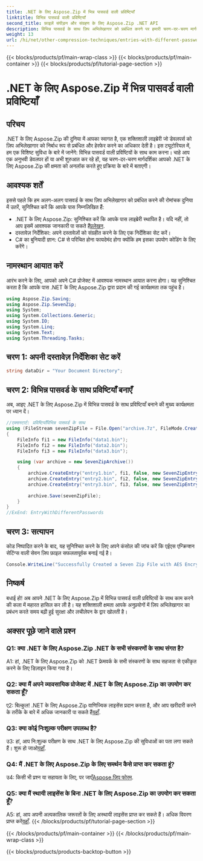 ```yaml
---
title: .NET के लिए Aspose.Zip में भिन्न पासवर्ड वाली प्रविष्टियाँ
linktitle: विभिन्न पासवर्ड वाली प्रविष्टियाँ
second_title: फ़ाइलें संपीड़न और संग्रहण के लिए Aspose.Zip .NET API
description: विभिन्न पासवर्ड के साथ ज़िप अभिलेखागार को प्रबंधित करने पर हमारी चरण-दर-चरण मार्गदर्शिका के साथ .NET के लिए Aspose.Zip की शक्ति का अन्वेषण करें। अपने अनुप्रयोगों में सुरक्षा और लचीलापन बढ़ाएँ।
weight: 13
url: /hi/net/other-compression-techniques/entries-with-different-passwords/
---
```


{{< blocks/products/pf/main-wrap-class >}}
{{< blocks/products/pf/main-container >}}
{{< blocks/products/pf/tutorial-page-section >}}

# .NET के लिए Aspose.Zip में भिन्न पासवर्ड वाली प्रविष्टियाँ

## परिचय

.NET के लिए Aspose.Zip की दुनिया में आपका स्वागत है, एक शक्तिशाली लाइब्रेरी जो डेवलपर्स को ज़िप अभिलेखागार को निर्बाध रूप से प्रबंधित और हेरफेर करने का अधिकार देती है। इस ट्यूटोरियल में, हम एक विशिष्ट सुविधा के बारे में जानेंगे: विभिन्न पासवर्ड वाली प्रविष्टियों के साथ काम करना। चाहे आप एक अनुभवी डेवलपर हों या अभी शुरुआत कर रहे हों, यह चरण-दर-चरण मार्गदर्शिका आपको .NET के लिए Aspose.Zip की क्षमता को अनलॉक करते हुए प्रक्रिया के बारे में बताएगी।

## आवश्यक शर्तें

इससे पहले कि हम अलग-अलग पासवर्ड के साथ ज़िप अभिलेखागार को प्रबंधित करने की रोमांचक दुनिया में उतरें, सुनिश्चित करें कि आपके पास निम्नलिखित हैं:

-  .NET के लिए Aspose.Zip: सुनिश्चित करें कि आपके पास लाइब्रेरी स्थापित है। यदि नहीं, तो आप इसमें आवश्यक जानकारी पा सकते हैं[प्रलेखन](https://reference.aspose.com/zip/net/).
- दस्तावेज़ निर्देशिका: अपने दस्तावेज़ों को संग्रहीत करने के लिए एक निर्देशिका सेट करें।
- C# का बुनियादी ज्ञान: C# से परिचित होना फायदेमंद होगा क्योंकि हम इसका उपयोग कोडिंग के लिए करेंगे।

## नामस्थान आयात करें

आरंभ करने के लिए, आपको अपने C# प्रोजेक्ट में आवश्यक नामस्थान आयात करना होगा। यह सुनिश्चित करता है कि आपके पास .NET के लिए Aspose.Zip द्वारा प्रदान की गई कार्यक्षमता तक पहुंच है।

```csharp
using Aspose.Zip.Saving;
using Aspose.Zip.SevenZip;
using System;
using System.Collections.Generic;
using System.IO;
using System.Linq;
using System.Text;
using System.Threading.Tasks;
```

## चरण 1: अपनी दस्तावेज़ निर्देशिका सेट करें

```csharp
string dataDir = "Your Document Directory";
```

## चरण 2: विभिन्न पासवर्ड के साथ प्रविष्टियाँ बनाएँ

अब, आइए .NET के लिए Aspose.Zip में विभिन्न पासवर्ड के साथ प्रविष्टियाँ बनाने की मुख्य कार्यक्षमता पर ध्यान दें।

```csharp
//एक्सस्टार्ट: प्रविष्टियाँविभिन्न पासवर्ड के साथ
using (FileStream sevenZipFile = File.Open("archive.7z", FileMode.Create))
{
    FileInfo fi1 = new FileInfo("data1.bin");
    FileInfo fi2 = new FileInfo("data2.bin");
    FileInfo fi3 = new FileInfo("data3.bin");

    using (var archive = new SevenZipArchive())
    {
        archive.CreateEntry("entry1.bin", fi1, false, new SevenZipEntrySettings(new SevenZipStoreCompressionSettings(), new SevenZipAESEncryptionSettings("test1")));
        archive.CreateEntry("entry2.bin", fi2, false, new SevenZipEntrySettings(new SevenZipStoreCompressionSettings(), new SevenZipAESEncryptionSettings("test2")));
        archive.CreateEntry("entry3.bin", fi3, false, new SevenZipEntrySettings(new SevenZipStoreCompressionSettings(), new SevenZipAESEncryptionSettings("test3")));
        
        archive.Save(sevenZipFile);
    }
}
//ExEnd: EntryWithDifferentPasswords
```

## चरण 3: सत्यापन

कोड निष्पादित करने के बाद, यह सुनिश्चित करने के लिए अपने कंसोल की जांच करें कि एईएस एन्क्रिप्शन सेटिंग्स वाली सेवन ज़िप फ़ाइल सफलतापूर्वक बनाई गई है।

```csharp
Console.WriteLine("Successfully Created a Seven Zip File with AES Encryption Settings");
```

## निष्कर्ष

बधाई हो! अब आपने .NET के लिए Aspose.Zip में विभिन्न पासवर्ड वाली प्रविष्टियों के साथ काम करने की कला में महारत हासिल कर ली है। यह शक्तिशाली क्षमता आपके अनुप्रयोगों में ज़िप अभिलेखागार का प्रबंधन करते समय बढ़ी हुई सुरक्षा और लचीलेपन के द्वार खोलती है।

## अक्सर पूछे जाने वाले प्रश्न

### Q1: क्या .NET के लिए Aspose.Zip .NET के सभी संस्करणों के साथ संगत है?

A1: हां, .NET के लिए Aspose.Zip को .NET फ्रेमवर्क के सभी संस्करणों के साथ सहजता से एकीकृत करने के लिए डिज़ाइन किया गया है।

### Q2: क्या मैं अपने व्यावसायिक प्रोजेक्ट में .NET के लिए Aspose.Zip का उपयोग कर सकता हूँ?

ए2: बिल्कुल! .NET के लिए Aspose.Zip वाणिज्यिक लाइसेंस प्रदान करता है, और आप खरीदारी करने के तरीके के बारे में अधिक जानकारी पा सकते हैं[यहाँ](https://purchase.aspose.com/buy).

### Q3: क्या कोई निःशुल्क परीक्षण उपलब्ध है?

 उ3: हां, आप नि:शुल्क परीक्षण के साथ .NET के लिए Aspose.Zip की सुविधाओं का पता लगा सकते हैं। शुरू हो जाओ[यहाँ](https://releases.aspose.com/).

### Q4: मैं .NET के लिए Aspose.Zip के लिए समर्थन कैसे प्राप्त कर सकता हूं?

 उ4: किसी भी प्रश्न या सहायता के लिए, पर जाएँ[Aspose.ज़िप फोरम](https://forum.aspose.com/c/zip/37).

### Q5: क्या मैं स्थायी लाइसेंस के बिना .NET के लिए Aspose.Zip का उपयोग कर सकता हूँ?

 A5: हां, आप अपनी अल्पकालिक जरूरतों के लिए अस्थायी लाइसेंस प्राप्त कर सकते हैं। अधिक विवरण प्राप्त करें[यहाँ](https://purchase.aspose.com/temporary-license/).
{{< /blocks/products/pf/tutorial-page-section >}}

{{< /blocks/products/pf/main-container >}}
{{< /blocks/products/pf/main-wrap-class >}}

{{< blocks/products/products-backtop-button >}}
